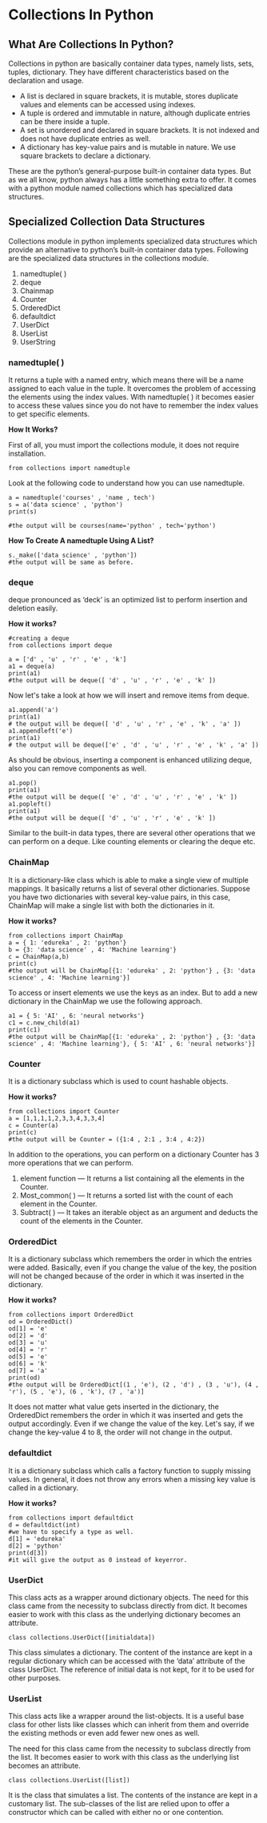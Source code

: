# Collections In Python

## What Are Collections In Python? <a id="cad0"></a>

Collections in python are basically container data types, namely lists, sets, tuples, dictionary. They have different characteristics based on the declaration and usage.

* A list is declared in square brackets, it is mutable, stores duplicate values and elements can be accessed using indexes.
* A tuple is ordered and immutable in nature, although duplicate entries can be there inside a tuple.
* A set is unordered and declared in square brackets. It is not indexed and does not have duplicate entries as well.
* A dictionary has key-value pairs and is mutable in nature. We use square brackets to declare a dictionary.

These are the python’s general-purpose built-in container data types. But as we all know, python always has a little something extra to offer. It comes with a python module named collections which has specialized data structures.

## Specialized Collection Data Structures <a id="96d4"></a>

Collections module in python implements specialized data structures which provide an alternative to python’s built-in container data types. Following are the specialized data structures in the collections module.

1. namedtuple\( \)
2. deque
3. Chainmap
4. Counter
5. OrderedDict
6. defaultdict
7. UserDict
8. UserList
9. UserString

### namedtuple\( \) <a id="01d2"></a>

It returns a tuple with a named entry, which means there will be a name assigned to each value in the tuple. It overcomes the problem of accessing the elements using the index values. With namedtuple\( \) it becomes easier to access these values since you do not have to remember the index values to get specific elements.

**How It Works?**

First of all, you must import the collections module, it does not require installation.

```text
from collections import namedtuple
```

Look at the following code to understand how you can use namedtuple.

```text
a = namedtuple('courses' , 'name , tech')
s = a('data science' , 'python')
print(s)

#the output will be courses(name='python' , tech='python')
```

**How To Create A namedtuple Using A List?**

```text
s._make(['data science' , 'python'])
#the output will be same as before.
```

### deque <a id="bd3a"></a>

deque pronounced as ‘deck’ is an optimized list to perform insertion and deletion easily.

**How it works?**

```text
#creating a deque
from collections import deque

a = ['d' , 'u' , 'r' , 'e' , 'k']
a1 = deque(a)
print(a1)
#the output will be deque([ 'd' , 'u' , 'r' , 'e' , 'k' ])
```

Now let's take a look at how we will insert and remove items from deque.

```text
a1.append('a')
print(a1)
# the output will be deque([ 'd' , 'u' , 'r' , 'e' , 'k' , 'a' ])
a1.appendleft('e')
print(a1)
# the output will be deque(['e' , 'd' , 'u' , 'r' , 'e' , 'k' , 'a' ])
```

As should be obvious, inserting a component is enhanced utilizing deque, also you can remove components as well.

```text
a1.pop()
print(a1)
#the output will be deque([ 'e' , 'd' , 'u' , 'r' , 'e' , 'k' ])
a1.popleft()
print(a1)
#the output will be deque([ 'd' , 'u' , 'r' , 'e' , 'k' ])
```

Similar to the built-in data types, there are several other operations that we can perform on a deque. Like counting elements or clearing the deque etc.

### ChainMap <a id="505e"></a>

It is a dictionary-like class which is able to make a single view of multiple mappings. It basically returns a list of several other dictionaries. Suppose you have two dictionaries with several key-value pairs, in this case, ChainMap will make a single list with both the dictionaries in it.

**How it works?**

```text
from collections import ChainMap
a = { 1: 'edureka' , 2: 'python'}
b = {3: 'data science' , 4: 'Machine learning'}
c = ChainMap(a,b)
print(c)
#the output will be ChainMap[{1: 'edureka' , 2: 'python'} , {3: 'data science' , 4: 'Machine learning'}]
```

To access or insert elements we use the keys as an index. But to add a new dictionary in the ChainMap we use the following approach.

```text
a1 = { 5: 'AI' , 6: 'neural networks'}
c1 = c.new_child(a1)
print(c1)
#the output will be ChainMap[{1: 'edureka' , 2: 'python'} , {3: 'data science' , 4: 'Machine learning'}, { 5: 'AI' , 6: 'neural networks'}]
```

### Counter <a id="fe17"></a>

It is a dictionary subclass which is used to count hashable objects.

**How it works?**

```text
from collections import Counter
a = [1,1,1,1,2,3,3,4,3,3,4]
c = Counter(a)
print(c)
#the output will be Counter = ({1:4 , 2:1 , 3:4 , 4:2})
```

In addition to the operations, you can perform on a dictionary Counter has 3 more operations that we can perform.

1. element function — It returns a list containing all the elements in the Counter.
2. Most\_common\( \) — It returns a sorted list with the count of each element in the Counter.
3. Subtract\( \) — It takes an iterable object as an argument and deducts the count of the elements in the Counter.

### OrderedDict <a id="a09b"></a>

It is a dictionary subclass which remembers the order in which the entries were added. Basically, even if you change the value of the key, the position will not be changed because of the order in which it was inserted in the dictionary.

**How it works?**

```text
from collections import OrderedDict
od = OrderedDict()
od[1] = 'e'
od[2] = 'd'
od[3] = 'u'
od[4] = 'r'
od[5] = 'e'
od[6] = 'k'
od[7] = 'a'
print(od)
#the output will be OrderedDict[(1 , 'e'), (2 , 'd') , (3 , 'u'), (4 , 'r'), (5 , 'e'), (6 , 'k'), (7 , 'a')]
```

It does not matter what value gets inserted in the dictionary, the OrderedDict remembers the order in which it was inserted and gets the output accordingly. Even if we change the value of the key. Let's say, if we change the key-value 4 to 8, the order will not change in the output.

### defaultdict <a id="dda1"></a>

It is a dictionary subclass which calls a factory function to supply missing values. In general, it does not throw any errors when a missing key value is called in a dictionary.

**How it works?**

```text
from collections import defaultdict
d = defaultdict(int)
#we have to specify a type as well.
d[1] = 'edureka'
d[2] = 'python'
print(d[3])
#it will give the output as 0 instead of keyerror.
```

### UserDict <a id="9a4f"></a>

This class acts as a wrapper around dictionary objects. The need for this class came from the necessity to subclass directly from dict. It becomes easier to work with this class as the underlying dictionary becomes an attribute.

```text
class collections.UserDict([initialdata])
```

This class simulates a dictionary. The content of the instance are kept in a regular dictionary which can be accessed with the ‘data’ attribute of the class UserDict. The reference of initial data is not kept, for it to be used for other purposes.

### UserList <a id="ab43"></a>

This class acts like a wrapper around the list-objects. It is a useful base class for other lists like classes which can inherit from them and override the existing methods or even add fewer new ones as well.

The need for this class came from the necessity to subclass directly from the list. It becomes easier to work with this class as the underlying list becomes an attribute.

```text
class collections.UserList([list])
```

It is the class that simulates a list. The contents of the instance are kept in a customary list. The sub-classes of the list are relied upon to offer a constructor which can be called with either no or one contention.

